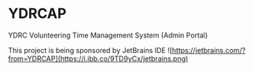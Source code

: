 # YDRCAP
YDRC Volunteering Time Management System (Admin Portal)


This project is being sponsored by JetBrains IDE
![https://jetbrains.com/?from=YDRCAP](https://i.ibb.co/9TD9yCx/jetbrains.png)